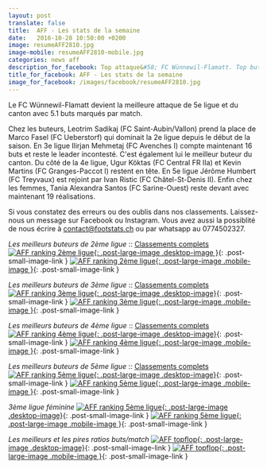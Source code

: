 ```yaml
---
layout: post
translate: false
title:  AFF - Les stats de la semaine
date:   2016-10-28 10:50:00 +0200
image: resumeAFF2810.jpg
image-mobile: resumeAFF2810-mobile.jpg
categories: news aff
description_for_facebook: Top attaque&#58; FC Wünnewil-Flamatt. Top buteurs&#58; Leotrim Sadikaj, Ilirjan Mehmetaj, Ugur Köktas, Kevin Martins, Jérôme Humbert, Ivan Ristic et Tania Alexandra Santos
title_for_facebook: AFF - Les stats de la semaine
image_for_facebook: /images/facebook/resumeAFF2810.jpg
---
```

Le FC Wünnewil-Flamatt devient la meilleure attaque de 5e ligue et du canton avec 5.1 buts marqués par match.

Chez les buteurs, Leotrim Sadikaj (FC Saint-Aubin/Vallon) prend la place de Marco Fasel (FC Ueberstorf) qui dominait la 2e ligue depuis le début de la saison. En 3e ligue Ilirjan Mehmetaj (FC Avenches I) compte maintenant 16 buts et reste le leader incontesté. C'est également lui le meilleur buteur du canton. Du côté de la 4e ligue, Ugur Köktas (FC Central FR IIa) et Kevin Martins (FC Granges-Paccot I) restent en tête. En 5e ligue Jérôme Humbert (FC Treyvaux) est rejoint par Ivan Ristic (FC Châtel-St-Denis II). Enfin chez les femmes, Tania Alexandra Santos (FC Sarine-Ouest) reste devant avec maintenant 19 réalisations.

Si vous constatez des erreurs ou des oublis dans nos classements. Laissez-nous un message sur Facebook ou Instagram. Vous avez aussi la possiblité de nous écrire à contact@footstats.ch ou par whatsapp au 0774502327.

_Les meilleurs buteurs de 2ème ligue_ :: [Classements complets]({{site.url}}/aff/2eme-ligue)
[![AFF ranking 2ème ligue]({{site.url}}/images/posts/rankings/resumeAFF22810.jpg){: .post-large-image .desktop-image }]({{site.url}}/images/posts/rankings/resumeAFF22810.jpg){: .post-small-image-link }
[![AFF ranking 2ème ligue]({{site.url}}/images/posts/rankings/resumeAFF22810-mobile.jpg){: .post-large-image .mobile-image }]({{site.url}}/images/posts/rankings/resumeAFF22810-mobile.jpg){: .post-small-image-link }

_Les meilleurs buteurs de 3ème ligue_ :: [Classements complets]({{site.url}}/aff/3eme-ligue)
[![AFF ranking 3ème ligue]({{site.url}}/images/posts/rankings/resumeAFF32810.jpg){: .post-large-image .desktop-image}]({{site.url}}/images/posts/rankings/resumeAFF32810.jpg){: .post-small-image-link }
[![AFF ranking 3ème ligue]({{site.url}}/images/posts/rankings/resumeAFF32810-mobile.jpg){: .post-large-image .mobile-image }]({{site.url}}/images/posts/rankings/resumeAFF32810-mobile.jpg){: .post-small-image-link }

_Les meilleurs buteurs de 4ème ligue_ :: [Classements complets]({{site.url}}/aff/4eme-ligue)
[![AFF ranking 4ème ligue]({{site.url}}/images/posts/rankings/resumeAFF42810.jpg){: .post-large-image .desktop-image}]({{site.url}}/images/posts/rankings/resumeAFF42810.jpg){: .post-small-image-link }
[![AFF ranking 4ème ligue]({{site.url}}/images/posts/rankings/resumeAFF42810-mobile.jpg){: .post-large-image .mobile-image }]({{site.url}}/images/posts/rankings/resumeAFF42810-mobile.jpg){: .post-small-image-link }

_Les meilleurs buteurs de 5ème ligue_ :: [Classements complets]({{site.url}}/aff/5eme-ligue)
[![AFF ranking 5ème ligue]({{site.url}}/images/posts/rankings/resumeAFF52810.jpg){: .post-large-image .desktop-image}]({{site.url}}/images/posts/rankings/resumeAFF52810.jpg){: .post-small-image-link }
[![AFF ranking 5ème ligue]({{site.url}}/images/posts/rankings/resumeAFF52810-mobile.jpg){: .post-large-image .mobile-image }]({{site.url}}/images/posts/rankings/resumeAFF52810-mobile.jpg){: .post-small-image-link }

_3ème ligue féminine_
[![AFF ranking 5ème ligue]({{site.url}}/images/posts/rankings/resumeAFF302810.jpg){: .post-large-image .desktop-image}]({{site.url}}/images/posts/rankings/resumeAFF302810.jpg){: .post-small-image-link }
[![AFF ranking 5ème ligue]({{site.url}}/images/posts/rankings/resumeAFF302810-mobile.jpg){: .post-large-image .mobile-image }]({{site.url}}/images/posts/rankings/resumeAFF302810-mobile.jpg){: .post-small-image-link }

_Les meilleurs et les pires ratios buts/match_
[![AFF topflop]({{site.url}}/images/posts/topflop/AFF2810.jpg){: .post-large-image .desktop-image}]({{site.url}}/images/posts/topflop/AFF2810.jpg){: .post-small-image-link }
[![AFF topflop]({{site.url}}/images/posts/topflop/AFF2810.jpg){: .post-large-image .mobile-image }]({{site.url}}/images/posts/topflop/AFF2810.jpg){: .post-small-image-link }